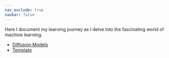 ```yaml
---
nav_exclude: true
navbar: false
---
```



Here I document my learning journey as I delve into the fascinating world of machine learning.

- [Diffusion Models](/subpages/diffusion_models.md)
- [Template](/subpages/example.html)